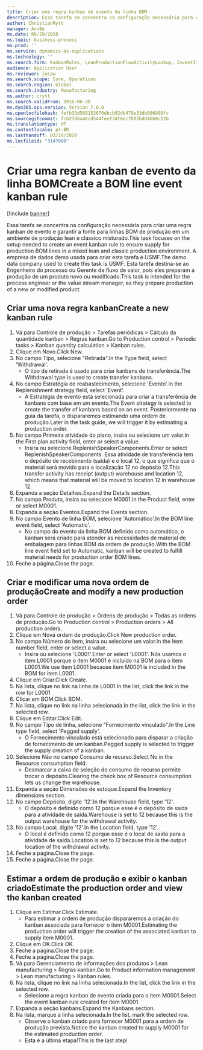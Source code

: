```yaml
---
title: Criar uma regra kanban de evento da linha BOM
description: Essa tarefa se concentra na configuração necessária para criar uma regra kanban de evento e garantir a fonte para linhas BOM de produção em um ambiente de produção lean e clássico misturado.
author: ChristianRytt
manager: AnnBe
ms.date: 08/29/2018
ms.topic: business-process
ms.prod: ''
ms.service: dynamics-ax-applications
ms.technology: ''
ms.search.form: KanbanRules, LeanProductionFlowActivityLookup, InventItemIdLookupSimple, ProdTableListPage, ProdTableCreate, InventItemIdLookupPurchase, ProdTable, ProdBOM, ProdParmCostEstimation
audience: Application User
ms.reviewer: josaw
ms.search.scope: Core, Operations
ms.search.region: Global
ms.search.industry: Manufacturing
ms.author: crytt
ms.search.validFrom: 2016-06-30
ms.dyn365.ops.version: Version 7.0.0
ms.openlocfilehash: fefb33d568153670dbcb92db478e33db806809fc
ms.sourcegitcommit: fcb27d6a46cd544feef34f6ec7607bdd46b0c12b
ms.translationtype: HT
ms.contentlocale: pt-BR
ms.lasthandoff: 03/18/2020
ms.locfileid: "3147080"
---
```

# <a name="create-a-bom-line-event-kanban-rule"></a><span data-ttu-id="5de7c-103">Criar uma regra kanban de evento da linha BOM</span><span class="sxs-lookup"><span data-stu-id="5de7c-103">Create a BOM line event kanban rule</span></span>

[!include [banner](../../includes/banner.md)]

<span data-ttu-id="5de7c-104">Essa tarefa se concentra na configuração necessária para criar uma regra kanban de evento e garantir a fonte para linhas BOM de produção em um ambiente de produção lean e clássico misturado.</span><span class="sxs-lookup"><span data-stu-id="5de7c-104">This task focuses on the setup needed to create an event kanban rule to ensure supply for production BOM lines in a mixed lean and classic production environment.</span></span> <span data-ttu-id="5de7c-105">A empresa de dados demo usada para criar esta tarefa é USMF.</span><span class="sxs-lookup"><span data-stu-id="5de7c-105">The demo data company used to create this task is USMF.</span></span> <span data-ttu-id="5de7c-106">Esta tarefa destina-se ao Engenheiro do processo ou Gerente de fluxo de valor, pois eles preparam a produção de um produto novo ou modificado.</span><span class="sxs-lookup"><span data-stu-id="5de7c-106">This task is intended for the process engineer or the value stream manager, as they prepare production of a new or modified product.</span></span>


## <a name="create-a-new-kanban-rule"></a><span data-ttu-id="5de7c-107">Criar uma nova regra kanban</span><span class="sxs-lookup"><span data-stu-id="5de7c-107">Create a new kanban rule</span></span>
1. <span data-ttu-id="5de7c-108">Vá para Controle de produção > Tarefas periódicas > Cálculo da quantidade kanban > Regras kanban.</span><span class="sxs-lookup"><span data-stu-id="5de7c-108">Go to Production control > Periodic tasks > Kanban quantity calculation > Kanban rules.</span></span>
2. <span data-ttu-id="5de7c-109">Clique em Novo.</span><span class="sxs-lookup"><span data-stu-id="5de7c-109">Click New.</span></span>
3. <span data-ttu-id="5de7c-110">No campo Tipo, selecione "Retirada".</span><span class="sxs-lookup"><span data-stu-id="5de7c-110">In the Type field, select 'Withdrawal'.</span></span>
    * <span data-ttu-id="5de7c-111">O tipo de retirada é usado para criar kanbans de transferência.</span><span class="sxs-lookup"><span data-stu-id="5de7c-111">The Withdrawal type is used to create transfer kanbans.</span></span>  
4. <span data-ttu-id="5de7c-112">No campo Estratégia de reabastecimento, selecione 'Evento'.</span><span class="sxs-lookup"><span data-stu-id="5de7c-112">In the Replenishment strategy field, select 'Event'.</span></span>
    * <span data-ttu-id="5de7c-113">A Estratégia de evento está selecionada para criar a transferência de kanbans com base em um evento.</span><span class="sxs-lookup"><span data-stu-id="5de7c-113">The Event strategy is selected to create the transfer of kanbans based on an event.</span></span> <span data-ttu-id="5de7c-114">Posteriormente na guia da tarefa, o dispararemos estimando uma ordem de produção.</span><span class="sxs-lookup"><span data-stu-id="5de7c-114">Later in the task guide, we will trigger it by estimating a production order.</span></span>  
5. <span data-ttu-id="5de7c-115">No campo Primeira atividade do plano, insira ou selecione um valor.</span><span class="sxs-lookup"><span data-stu-id="5de7c-115">In the First plan activity field, enter or select a value.</span></span>
    * <span data-ttu-id="5de7c-116">Insira ou selecione ReplenishSpeakerComponents.</span><span class="sxs-lookup"><span data-stu-id="5de7c-116">Enter or select ReplenishSpeakerComponents.</span></span> <span data-ttu-id="5de7c-117">Essa atividade de transferência tem o depósito de recebimento (saída) e o local 12, o que significa que o material será movido para a localização 12 no depósito 12.</span><span class="sxs-lookup"><span data-stu-id="5de7c-117">This transfer activity has receipt (output) warehouse and location 12, which means that material will be moved to location 12 in warehouse 12.</span></span>  
6. <span data-ttu-id="5de7c-118">Expanda a seção Detalhes.</span><span class="sxs-lookup"><span data-stu-id="5de7c-118">Expand the Details section.</span></span>
7. <span data-ttu-id="5de7c-119">No campo Produto, insira ou selecione M0001.</span><span class="sxs-lookup"><span data-stu-id="5de7c-119">In the Product field, enter or select M0001.</span></span>
8. <span data-ttu-id="5de7c-120">Expanda a seção Eventos.</span><span class="sxs-lookup"><span data-stu-id="5de7c-120">Expand the Events section.</span></span>
9. <span data-ttu-id="5de7c-121">No campo Evento de linha BOM, selecione 'Automático'.</span><span class="sxs-lookup"><span data-stu-id="5de7c-121">In the BOM line event field, select 'Automatic'.</span></span>
    * <span data-ttu-id="5de7c-122">No campo do evento da linha BOM definido como automático, o kanban será criado para atender às necessidades de material de embalagem para linhas BOM da ordem de produção.</span><span class="sxs-lookup"><span data-stu-id="5de7c-122">With the BOM line event field set to Automatic, kanban will be created to fulfill material needs for production order BOM lines.</span></span>  
10. <span data-ttu-id="5de7c-123">Feche a página.</span><span class="sxs-lookup"><span data-stu-id="5de7c-123">Close the page.</span></span>

## <a name="create-and-modify-a-new-production-order"></a><span data-ttu-id="5de7c-124">Criar e modificar uma nova ordem de produção</span><span class="sxs-lookup"><span data-stu-id="5de7c-124">Create and modify a new production order</span></span>
1. <span data-ttu-id="5de7c-125">Vá para Controle de produção > Ordens de produção > Todas as ordens de produção.</span><span class="sxs-lookup"><span data-stu-id="5de7c-125">Go to Production control > Production orders > All production orders.</span></span>
2. <span data-ttu-id="5de7c-126">Clique em Nova ordem de produção.</span><span class="sxs-lookup"><span data-stu-id="5de7c-126">Click New production order.</span></span>
3. <span data-ttu-id="5de7c-127">No campo Número do item, insira ou selecione um valor.</span><span class="sxs-lookup"><span data-stu-id="5de7c-127">In the Item number field, enter or select a value.</span></span>
    * <span data-ttu-id="5de7c-128">Insira ou selecione 'L0001'.</span><span class="sxs-lookup"><span data-stu-id="5de7c-128">Enter or select 'L0001'.</span></span> <span data-ttu-id="5de7c-129">Nós usamos o item L0001 porque o item M0001 é incluído na BOM para o item L0001.</span><span class="sxs-lookup"><span data-stu-id="5de7c-129">We use item L0001 because item M0001 is included in the BOM for item L0001.</span></span>  
4. <span data-ttu-id="5de7c-130">Clique em Criar.</span><span class="sxs-lookup"><span data-stu-id="5de7c-130">Click Create.</span></span>
5. <span data-ttu-id="5de7c-131">Na lista, clique no link na linha de L0001.</span><span class="sxs-lookup"><span data-stu-id="5de7c-131">In the list, click the link in the row for L0001</span></span>
6. <span data-ttu-id="5de7c-132">Clicar em BOM.</span><span class="sxs-lookup"><span data-stu-id="5de7c-132">Click BOM.</span></span>
7. <span data-ttu-id="5de7c-133">Na lista, clique no link na linha selecionada.</span><span class="sxs-lookup"><span data-stu-id="5de7c-133">In the list, click the link in the selected row.</span></span>
8. <span data-ttu-id="5de7c-134">Clique em Editar.</span><span class="sxs-lookup"><span data-stu-id="5de7c-134">Click Edit.</span></span>
9. <span data-ttu-id="5de7c-135">No campo Tipo de linha, selecione "Fornecimento vinculado".</span><span class="sxs-lookup"><span data-stu-id="5de7c-135">In the Line type field, select 'Pegged supply'.</span></span>
    * <span data-ttu-id="5de7c-136">O Fornecimento vinculado está selecionado para disparar a criação de fornecimento de um kanban.</span><span class="sxs-lookup"><span data-stu-id="5de7c-136">Pegged supply is selected to trigger the supply creation of a kanban.</span></span>  
10. <span data-ttu-id="5de7c-137">Selecione Não no campo Consumo de recurso.</span><span class="sxs-lookup"><span data-stu-id="5de7c-137">Select No in the Resource consumption field.</span></span>
    * <span data-ttu-id="5de7c-138">Desmarcar a caixa de seleção de consumo de recurso permite trocar o depósito.</span><span class="sxs-lookup"><span data-stu-id="5de7c-138">Clearing the check box of Resource consumption lets us change the warehouse.</span></span>  
11. <span data-ttu-id="5de7c-139">Expanda a seção Dimensões de estoque.</span><span class="sxs-lookup"><span data-stu-id="5de7c-139">Expand the Inventory dimensions section.</span></span>
12. <span data-ttu-id="5de7c-140">No campo Depósito, digite '12'.</span><span class="sxs-lookup"><span data-stu-id="5de7c-140">In the Warehouse field, type '12'.</span></span>
    * <span data-ttu-id="5de7c-141">O depósito é definido como 12 porque esse é o depósito de saída para a atividade de saída.</span><span class="sxs-lookup"><span data-stu-id="5de7c-141">Warehouse is set to 12 because this is the output warehouse for the withdrawal activity.</span></span>  
13. <span data-ttu-id="5de7c-142">No campo Local, digite '12'.</span><span class="sxs-lookup"><span data-stu-id="5de7c-142">In the Location field, type '12'.</span></span>
    * <span data-ttu-id="5de7c-143">O local é definido como 12 porque esse é o local de saída para a atividade de saída.</span><span class="sxs-lookup"><span data-stu-id="5de7c-143">Location is set to 12 because this is the output location of the withdrawal activity.</span></span>  
14. <span data-ttu-id="5de7c-144">Feche a página.</span><span class="sxs-lookup"><span data-stu-id="5de7c-144">Close the page.</span></span>
15. <span data-ttu-id="5de7c-145">Feche a página.</span><span class="sxs-lookup"><span data-stu-id="5de7c-145">Close the page.</span></span>

## <a name="estimate-the-production-order-and-view-the-kanban-created"></a><span data-ttu-id="5de7c-146">Estimar a ordem de produção e exibir o kanban criado</span><span class="sxs-lookup"><span data-stu-id="5de7c-146">Estimate the production order and view the kanban created</span></span>
1. <span data-ttu-id="5de7c-147">Clique em Estimar.</span><span class="sxs-lookup"><span data-stu-id="5de7c-147">Click Estimate.</span></span>
    * <span data-ttu-id="5de7c-148">Para estimar a ordem de produção dispararemos a criação do kanban associada para fornecer o item M0001.</span><span class="sxs-lookup"><span data-stu-id="5de7c-148">Estimating the production order will trigger the creation of the associated kanban to supply item M0001.</span></span>  
2. <span data-ttu-id="5de7c-149">Clique em OK.</span><span class="sxs-lookup"><span data-stu-id="5de7c-149">Click OK.</span></span>
3. <span data-ttu-id="5de7c-150">Feche a página.</span><span class="sxs-lookup"><span data-stu-id="5de7c-150">Close the page.</span></span>
4. <span data-ttu-id="5de7c-151">Feche a página.</span><span class="sxs-lookup"><span data-stu-id="5de7c-151">Close the page.</span></span>
5. <span data-ttu-id="5de7c-152">Vá para Gerenciamento de informações dos produtos > Lean manufacturing > Regras kanban.</span><span class="sxs-lookup"><span data-stu-id="5de7c-152">Go to Product information management > Lean manufacturing > Kanban rules.</span></span>
6. <span data-ttu-id="5de7c-153">Na lista, clique no link na linha selecionada.</span><span class="sxs-lookup"><span data-stu-id="5de7c-153">In the list, click the link in the selected row.</span></span>
    * <span data-ttu-id="5de7c-154">Selecione a regra kanban de evento criada para o item M0001.</span><span class="sxs-lookup"><span data-stu-id="5de7c-154">Select the event kanban rule created for item M0001.</span></span>  
7. <span data-ttu-id="5de7c-155">Expanda a seção kanbans.</span><span class="sxs-lookup"><span data-stu-id="5de7c-155">Expand the Kanbans section.</span></span>
8. <span data-ttu-id="5de7c-156">Na lista, marque a linha selecionada.</span><span class="sxs-lookup"><span data-stu-id="5de7c-156">In the list, mark the selected row.</span></span>
    * <span data-ttu-id="5de7c-157">Observe o kanban criado para fornecer M0001 para a ordem de produção prevista.</span><span class="sxs-lookup"><span data-stu-id="5de7c-157">Notice the kanban created to supply M0001 for the estimated production order.</span></span>  
    * <span data-ttu-id="5de7c-158">Esta é a última etapa!</span><span class="sxs-lookup"><span data-stu-id="5de7c-158">This is the last step!</span></span>  

